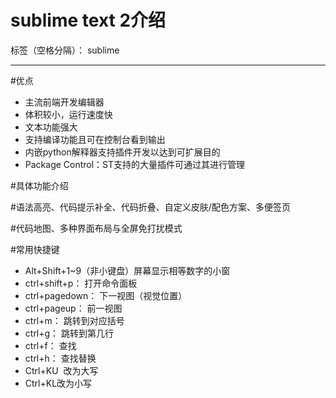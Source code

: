 # sublime text 2介绍

标签（空格分隔）： sublime

---
#优点
- 主流前端开发编辑器
- 体积较小，运行速度快
- 文本功能强大
- 支持编译功能且可在控制台看到输出
- 内嵌python解释器支持插件开发以达到可扩展目的
- Package Control：ST支持的大量插件可通过其进行管理

#具体功能介绍

#语法高亮、代码提示补全、代码折叠、自定义皮肤/配色方案、多便签页

#代码地图、多种界面布局与全屏免打扰模式

#常用快捷键
- Alt+Shift+1~9（非小键盘）屏幕显示相等数字的小窗
- ctrl+shift+p： 打开命令面板
- ctrl+pagedown： 下一视图（视觉位置）
- ctrl+pageup： 前一视图
- ctrl+m： 跳转到对应括号
- ctrl+g： 跳转到第几行
- ctrl+f： 查找
- ctrl+h： 查找替换
- Ctrl+KU  改为大写
- Ctrl+KL改为小写
